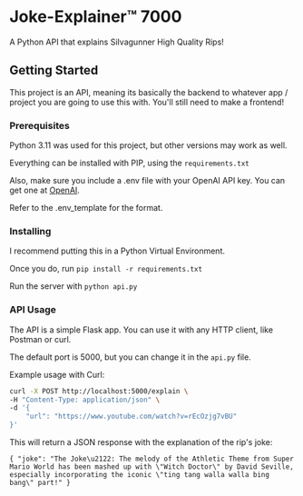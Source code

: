 
# Joke-Explainer™ 7000

A Python API that explains SiIvagunner High Quality Rips!

## Getting Started

This project is an API, meaning its basically the backend to whatever app / project you are going to use this with. You'll still need to make a frontend!

### Prerequisites

Python 3.11 was used for this project, but other versions may work as well. 

Everything can be installed with PIP, using the `requirements.txt`

Also, make sure you include a .env file with your OpenAI API key. You can get one at [OpenAI](https://platform.openai.com/signup).

Refer to the .env_template for the format.

### Installing

I recommend putting this in a Python Virtual Environment.

Once you do, run `pip install -r requirements.txt`

Run the server with `python api.py`

### API Usage

The API is a simple Flask app. You can use it with any HTTP client, like Postman or curl.

The default port is 5000, but you can change it in the `api.py` file.

Example usage with Curl:

```bash
curl -X POST http://localhost:5000/explain \
-H "Content-Type: application/json" \
-d '{
    "url": "https://www.youtube.com/watch?v=rEcOzjg7vBU"
}'
```

This will return a JSON response with the explanation of the rip's joke:

`{
  "joke": "The Joke\u2122: The melody of the Athletic Theme from Super Mario World has been mashed up with \"Witch Doctor\" by David Seville, especially incorporating the iconic \"ting tang walla walla bing bang\" part!"
}`

